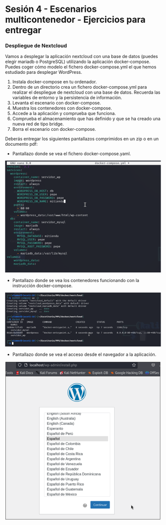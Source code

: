 # **Sesión 4 - Escenarios multicontenedor - Ejercicios para entregar**

### Despliegue de Nextcloud
Vamos a desplegar la aplicación nextcloud con una base de datos (puedes elegir mariadb o PostgreSQL) utilizando la aplicación docker-compose. Puedes coger cómo modelo el fichero docker-compose.yml el que hemos estudiado para desplegar WordPress.

1. Instala docker-compose en tu ordenador.
2. Dentro de un directorio crea un fichero docker-compose.yml para realizar el despliegue de nextcloud con una base de datos. Recuerda las variables de entorno y la persistencia de información.
3. Levanta el escenario con docker-compose.
4. Muestra los contenedores con docker-compose.
5. Accede a la aplicación y comprueba que funciona.
6. Comprueba el almacenamiento que has definido y que se ha creado una nueva red de tipo bridge.
7. Borra el escenario con docker-compose.

Deberás entregar los siguientes pantallazos comprimidos en un zip o en un documento pdf:

- Pantallazo donde se vea el fichero docker-compose.yaml.

![](img/img1.PNG)

- Pantallazo donde se vea los contenedores funcionando con la instrucción docker-compose.

![](img/img2.PNG)

- Pantallazo donde se vea el acceso desde el navegador a la aplicación.

![](img/img3.PNG)
